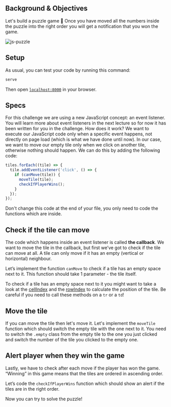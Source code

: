 ## Background & Objectives

Let's build a puzzle game 🧩
Once you have moved all the numbers inside the puzzle into the right order you will get a notification that you won the game.

![js-puzzle](https://raw.githubusercontent.com/lewagon/fullstack-images/master/frontend/js_puzzle.gif)

## Setup

As usual, you can test your code by running this command:

```bash
serve
```

Then open [`localhost:8000`](http://localhost:800) in your browser.

## Specs

For this challenge we are using a new JavaScript concept: an event listener. You will learn more about event listeners in the next lecture so for now it has been written for you in the challenge.
How does it work? We want to execute our JavaScript code only when a specific event happens, not directly on page load (which is what we have done until now). In our case, we want to move our empty tile only when we click on another tile, otherwise nothing should happen. We can do this by adding the following code:

```js
tiles.forEach((tile) => {
  tile.addEventListener('click', () => {
    if (canMove(tile)) {
      moveTile(tile);
      checkIfPlayerWins();
    }
  });
});
```

Don't change this code at the end of your file, you only need to code the functions which are inside.

## Check if the tile can move

The code which happens inside an event listener is called **the callback**.
We want to move the tile in the callback, but first we’ve got to check if the tile can move at all. A tile can only move if it has an empty (vertical or horizontal) neighbour.

Let’s implement the function `canMove` to check if a tile has an empty space next to it.
This function should take 1 parameter - the tile itself.

To check if a tile has an empty space next to it you might want to take a look at the [cellIndex]("http://help.dottoro.com/ljputote.php") and the [rowIndex]("https://developer.mozilla.org/en-US/docs/Web/API/HTMLTableRowElement/rowIndex") to calculate the position of the tile.
Be careful if you need to call these methods on a `tr` or a `td`!

## Move the tile

If you can move the tile then let's move it. Let's implement the `moveTile` function which should switch the empty tile with the one next to it. You need to switch the `.empty` class from the empty tile to the one you just clicked and switch the number of the tile you clicked to the empty one.

## Alert player when they win the game

Lastly, we have to check after each move if the player has won the game. “Winning” in this game means that the tiles are ordered in ascending order.

Let’s code the `checkIfPlayerWins` function which should show an alert if the tiles are in the right order.

Now you can try to solve the puzzle!



